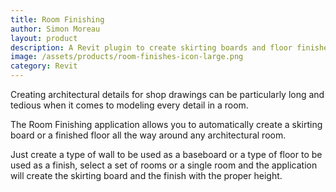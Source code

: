 ```yaml
---
title: Room Finishing
author: Simon Moreau
layout: product
description: A Revit plugin to create skirting boards and floor finishes
image: /assets/products/room-finishes-icon-large.png
category: Revit
---
```


Creating architectural details for shop drawings can be particularly long and tedious when it comes to modeling every detail in a room.

The Room Finishing application allows you to automatically create a skirting board or a finished floor all the way around any architectural room.

Just create a type of wall to be used as a baseboard or a type of floor to be used as a finish, select a set of rooms or a single room and the application will create the skirting board and the finish with the proper height.
